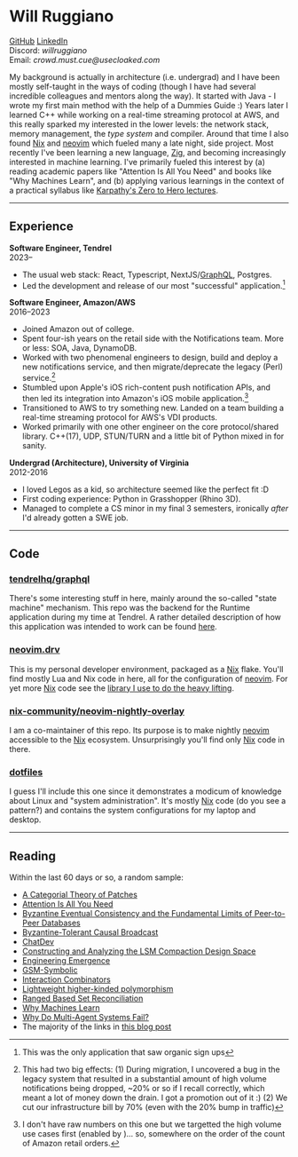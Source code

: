 # Will Ruggiano

[GitHub] [LinkedIn]<br>
Discord: _willruggiano_<br>
Email: _crowd.must.cue@usecloaked.com_<br>

My background is actually in architecture (i.e. undergrad) and I have been mostly
self-taught in the ways of coding (though I have had several incredible colleagues
and mentors along the way).
It started with Java - I wrote my first main method with the help of a Dummies Guide :)
Years later I learned C++ while working on a real-time streaming protocol at AWS,
and this really sparked my interested in the lower levels: the network stack,
memory management, the _type system_ and compiler.
Around that time I also found [Nix] and [neovim] which fueled many a late night, side project.
Most recently I've been learning a new language, [Zig], and becoming
increasingly interested in machine learning. I've primarily fueled this interest
by (a) reading academic papers like "Attention Is All You Need" and books like
"Why Machines Learn", and (b) applying various learnings in the context of a
practical syllabus like [Karpathy's Zero to Hero lectures](https://karpathy.ai/zero-to-hero.html).

---

## Experience

**Software Engineer, Tendrel**<br>
2023–

- The usual web stack: React, Typescript, NextJS/[GraphQL], Postgres.
- Led the development and release of our most "successful" application.[^1]

**Software Engineer, Amazon/AWS**<br>
2016–2023

- Joined Amazon out of college.
- Spent four-ish years on the retail side with the Notifications team.
  More or less: SOA, Java, DynamoDB.
- Worked with two phenomenal engineers to design, build and deploy a new
  notifications service, and then migrate/deprecate the legacy (Perl)
  service.[^2]
- Stumbled upon Apple's iOS rich-content push notification APIs, and then led
  its integration into Amazon's iOS mobile application.[^3]
- Transitioned to AWS to try something new. Landed on a team building a
  real-time streaming protocol for AWS's VDI products.
- Worked primarily with one other engineer on the core protocol/shared library.
  C++(17), UDP, STUN/TURN and a little bit of Python mixed in for sanity.

**Undergrad (Architecture), University of Virginia**<br>
2012-2016

- I loved Legos as a kid, so architecture seemed like the perfect fit :D
- First coding experience: Python in Grasshopper (Rhino 3D).
- Managed to complete a CS minor in my final 3 semesters, ironically _after_ I'd
  already gotten a SWE job.

---

## Code

### [tendrelhq/graphql](https://github.com/tendrelhq/graphql)

There's some interesting stuff in here, mainly around the so-called "state machine"
mechanism. This repo was the backend for the Runtime application during my time
at Tendrel. A rather detailed description of how this application was intended
to work can be found [here](https://github.com/tendrelhq/graphql/blob/main/docs/runtime.md).

### [neovim.drv](https://github.com/willruggiano/neovim.drv)

This is my personal developer environment, packaged as a [Nix] flake. You'll
find mostly Lua and Nix code in here, all for the configuration of [neovim]. For
yet more [Nix] code see the [library I use to do the heavy lifting](https://github.com/willruggiano/neovim.nix).

### [nix-community/neovim-nightly-overlay](https://github.com/nix-community/neovim-nightly-overlay)

I am a co-maintainer of this repo. Its purpose is to make nightly [neovim]
accessible to the [Nix] ecosystem. Unsurprisingly you'll find only [Nix] code in
there.

### [dotfiles](https://github.com/willruggiano/dotfiles)

I guess I'll include this one since it demonstrates a modicum of knowledge about
Linux and "system administration". It's mostly [Nix] code (do you see a
pattern?) and contains the system configurations for my laptop and desktop.

---

## Reading

Within the last 60 days or so, a random sample:

- [A Categorial Theory of Patches](https://arxiv.org/abs/1311.3903)
- [Attention Is All You Need](https://arxiv.org/abs/1706.03762)
- [Byzantine Eventual Consistency and the Fundamental Limits of Peer-to-Peer Databases](https://arxiv.org/pdf/2012.00472)
- [Byzantine-Tolerant Causal Broadcast](https://inria.hal.science/hal-03346710/file/Byz-CO-broadcast-TCS_20200702.pdf)
- [ChatDev](https://arxiv.org/abs/2307.07924v5)
- [Constructing and Analyzing the LSM Compaction Design Space](https://vldb.org/pvldb/vol14/p2216-sarkar.pdf)
- [Engineering Emergence](https://eprints.illc.uva.nl/id/eprint/2118/1/DS-2012-12.text.pdf)
- [GSM-Symbolic](https://arxiv.org/abs/2410.05229)
- [Interaction Combinators](https://www.sciencedirect.com/science/article/pii/S0890540197926432?ref=pdf_download&fr=RR-2&rr=93aa906358f36899)
- [Lightweight higher-kinded polymorphism](https://www.cl.cam.ac.uk/~jdy22/papers/lightweight-higher-kinded-polymorphism.pdf)
- [Ranged Based Set Reconciliation](https://arxiv.org/abs/2212.13567)
- [Why Machines Learn](https://www.amazon.com/Why-Machines-Learn-Elegant-Behind/dp/0593185749)
- [Why Do Multi-Agent Systems Fail?](https://arxiv.org/abs/2503.13657)
- The majority of the links in [this blog post](https://0fps.net/2020/12/19/peer-to-peer-ordered-search-indexes/)

[github]: https://github.com/willruggiano
[linkedin]: https://linkedin.com/in/willruggiano
[graphql]: https://github.com/tendrelhq/graphql
[neovim]: https://github.com/neovim/neovim
[nix]: https://nixos.org/
[zig]: https://github.com/ziglang/zig

[^1]: This was the only application that saw organic sign ups

[^2]:
    This had two big effects:
    (1) During migration, I uncovered a bug in the legacy system that resulted
    in a substantial amount of high volume notifications being dropped, ~20% or
    so if I recall correctly, which meant a lot of money down the drain.
    I got a promotion out of it :)
    (2) We cut our infrastructure bill by 70% (even with the 20% bump in traffic)

[^3]:
    I don't have raw numbers on this one but we targetted the high volume use
    cases first (enabled by [^2])... so, somewhere on the order of the count of
    Amazon retail orders.
